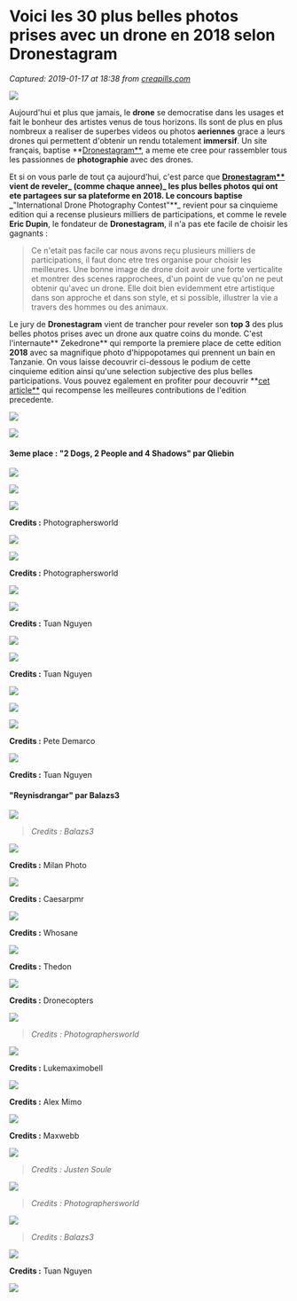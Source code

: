 # Voici les 30 plus belles photos prises avec un drone en 2018 selon Dronestagram

_Captured: 2019-01-17 at 18:38 from [creapills.com](https://creapills.com/dronestagram-top-photos-drones-2018-20190117)_

![](https://creapills.com/wp-content/uploads/2019/01/plus-belles-photos-drones-2018-dronestagram-0-1600x800.jpg)

Aujourd'hui et plus que jamais, le **drone** se democratise dans les usages et fait le bonheur des artistes venus de tous horizons. Ils sont de plus en plus nombreux a realiser de superbes videos ou photos **aeriennes** grace a leurs drones qui permettent d'obtenir un rendu totalement **immersif**. Un site français, baptise **[Dronestagram**](http://www.dronestagr.am), a meme ete cree pour rassembler tous les passionnes de **photographie** avec des drones.

Et si on vous parle de tout ça aujourd'hui, c'est parce que **[Dronestagram**](http://www.dronestagr.am) vient de reveler_ (comme chaque annee)_ les plus belles photos qui ont ete partagees sur sa plateforme en 2018. Le concours baptise _**"International Drone Photography Contest"**_ revient pour sa cinquieme edition qui a recense plusieurs milliers de participations, et comme le revele **Eric Dupin**, le fondateur de **Dronestagram**, il n'a pas ete facile de choisir les gagnants :

> Ce n'etait pas facile car nous avons reçu plusieurs milliers de participations, il faut donc etre tres organise pour choisir les meilleures. Une bonne image de drone doit avoir une forte verticalite et montrer des scenes rapprochees, d'un point de vue qu'on ne peut obtenir qu'avec un drone. Elle doit bien evidemment etre artistique dans son approche et dans son style, et si possible, illustrer la vie a travers des hommes ou des animaux.

Le jury de **Dronestagram** vient de trancher pour reveler son **top 3** des plus belles photos prises avec un drone aux quatre coins du monde. C'est l'internaute** Zekedrone** qui remporte la premiere place de cette edition **2018** avec sa magnifique photo d'hippopotames qui prennent un bain en Tanzanie. On vous laisse decouvrir ci-dessous le podium de cette cinquieme edition ainsi qu'une selection subjective des plus belles participations. Vous pouvez egalement en profiter pour decouvrir **[cet article**](http://www.dronestagr.am) qui recompense les meilleures contributions de l'edition precedente.

![](https://creapills.com/wp-content/uploads/2019/01/plus-belles-photos-drones-2018-dronestagram-1.jpg)

![](https://creapills.com/wp-content/uploads/2019/01/plus-belles-photos-drones-2018-dronestagram-2.jpg)

#### 3eme place : "2 Dogs, 2 People and 4 Shadows" par Qliebin

![](https://creapills.com/wp-content/uploads/2019/01/plus-belles-photos-drones-2018-dronestagram-3.jpg)

![](https://creapills.com/wp-content/uploads/2019/01/plus-belles-photos-drones-2018-dronestagram-4.jpg)

![](https://creapills.com/wp-content/uploads/2019/01/plus-belles-photos-drones-2018-dronestagram-5.jpg)

**Credits :** Photographersworld

![](https://creapills.com/wp-content/uploads/2019/01/plus-belles-photos-drones-2018-dronestagram-6.jpg)

![](https://creapills.com/wp-content/uploads/2019/01/plus-belles-photos-drones-2018-dronestagram-7.jpg)

**Credits :** Photographersworld

![](https://creapills.com/wp-content/uploads/2019/01/plus-belles-photos-drones-2018-dronestagram-8.jpg)

![](https://creapills.com/wp-content/uploads/2019/01/plus-belles-photos-drones-2018-dronestagram-9.jpg)

**Credits :** Tuan Nguyen

![](https://creapills.com/wp-content/uploads/2019/01/plus-belles-photos-drones-2018-dronestagram-10.jpg)

![](https://creapills.com/wp-content/uploads/2019/01/plus-belles-photos-drones-2018-dronestagram-11.jpg)

**Credits :** Tuan Nguyen

![](https://creapills.com/wp-content/uploads/2019/01/plus-belles-photos-drones-2018-dronestagram-12.jpg)

![](https://creapills.com/wp-content/uploads/2019/01/plus-belles-photos-drones-2018-dronestagram-13.jpg)

![](https://creapills.com/wp-content/uploads/2019/01/plus-belles-photos-drones-2018-dronestagram-14.jpg)

**Credits :** Pete Demarco

![](https://creapills.com/wp-content/uploads/2019/01/plus-belles-photos-drones-2018-dronestagram-15.jpg)

**Credits :** Tuan Nguyen

#### "Reynisdrangar" par Balazs3

![](https://creapills.com/wp-content/uploads/2019/01/plus-belles-photos-drones-2018-dronestagram-16.jpg)

> _Credits : Balazs3_

![](https://creapills.com/wp-content/uploads/2019/01/plus-belles-photos-drones-2018-dronestagram-17.jpg)

**Credits :** Milan Photo

![](https://creapills.com/wp-content/uploads/2019/01/plus-belles-photos-drones-2018-dronestagram-18.jpg)

**Credits :** Caesarpmr

![](https://creapills.com/wp-content/uploads/2019/01/plus-belles-photos-drones-2018-dronestagram-19.jpg)

**Credits :** Whosane

![](https://creapills.com/wp-content/uploads/2019/01/plus-belles-photos-drones-2018-dronestagram-20.jpg)

**Credits :** Thedon

![](https://creapills.com/wp-content/uploads/2019/01/dronestagram-plus-belles-photos-drones-2018-21.jpg)

**Credits :** Dronecopters

![](https://creapills.com/wp-content/uploads/2019/01/dronestagram-plus-belles-photos-drones-2018-22.jpg)

> _Credits : Photographersworld_

![](https://creapills.com/wp-content/uploads/2019/01/dronestagram-plus-belles-photos-drones-2018-23.jpg)

**Credits :** Lukemaximobell

![](https://creapills.com/wp-content/uploads/2019/01/dronestagram-plus-belles-photos-drones-2018-24.jpg)

**Credits :** Alex Mimo

![](https://creapills.com/wp-content/uploads/2019/01/dronestagram-plus-belles-photos-drones-2018-25.jpg)

**Credits :** Maxwebb

![](https://creapills.com/wp-content/uploads/2019/01/dronestagram-plus-belles-photos-drones-2018-26.jpg)

> _Credits : Justen Soule_

![](https://creapills.com/wp-content/uploads/2019/01/dronestagram-plus-belles-photos-drones-2018-27.jpg)

> _Credits : Photographersworld_

![](https://creapills.com/wp-content/uploads/2019/01/dronestagram-plus-belles-photos-drones-2018-28.jpg)

> _Credits : Balazs3_

![](https://creapills.com/wp-content/uploads/2019/01/dronestagram-plus-belles-photos-drones-2018-29.jpg)

**Credits :** Tuan Nguyen

![](https://creapills.com/wp-content/uploads/2019/01/dronestagram-plus-belles-photos-drones-2018-30.jpg)
